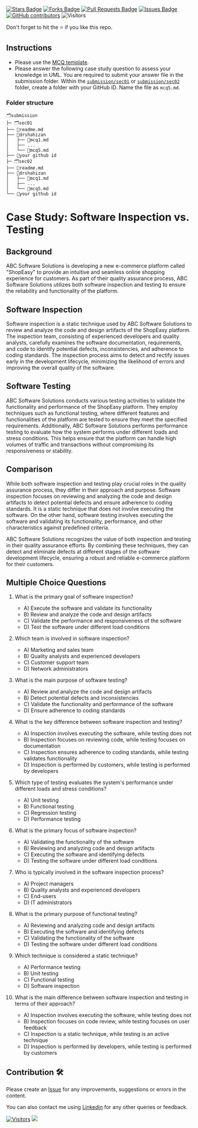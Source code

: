 <a href="https://github.com/drshahizan/software-engineering/stargazers"><img src="https://img.shields.io/github/stars/drshahizan/software-engineering" alt="Stars Badge"/></a>
<a href="https://github.com/drshahizan/software-engineering/network/members"><img src="https://img.shields.io/github/forks/drshahizan/software-engineering" alt="Forks Badge"/></a>
<a href="https://github.com/drshahizan/software-engineering/pulls"><img src="https://img.shields.io/github/issues-pr/drshahizan/software-engineering" alt="Pull Requests Badge"/></a>
<a href="https://github.com/drshahizan/software-engineering"><img src="https://img.shields.io/github/issues/drshahizan/software-engineering" alt="Issues Badge"/></a>
<a href="https://github.com/drshahizan/software-engineering/graphs/contributors"><img alt="GitHub contributors" src="https://img.shields.io/github/contributors/drshahizan/software-engineering?color=2b9348"></a>
![Visitors](https://api.visitorbadge.io/api/visitors?path=https%3A%2F%2Fgithub.com%2Fdrshahizan%2Fsoftware-engineering&labelColor=%23d9e3f0&countColor=%23697689&style=flat)

Don't forget to hit the :star: if you like this repo.

## Instructions
- Please use the [MCQ template](temp_mcq.md).
- Please answer the following case study question to assess your knowledge in UML. You are required to submit your answer file in the submission folder. Within the [`submission/sec01`](../uml/submission/sec01) or [`submission/sec02`](../uml/submission//sec02) folder, create a folder with your GitHub ID. Name the file as `mcq5.md`.

### Folder structure

```
🗂️submission
├─ 🗂️sec01
├── 📄readme.md
├── 📁drshahizan
│   ├── 📄mcq1.md
│   ├── ...
│   └── 📄mcq5.md
├── 📁your github id
├─ 🗂️sec02
├── 📄readme.md
├── 📁drshahizan
│   ├── 📄mcq1.md
│   ├── ...
│   └── 📄mcq5.md
└── 📁your github id
```

# Case Study: Software Inspection vs. Testing

## Background
ABC Software Solutions is developing a new e-commerce platform called "ShopEasy" to provide an intuitive and seamless online shopping experience for customers. As part of their quality assurance process, ABC Software Solutions utilizes both software inspection and testing to ensure the reliability and functionality of the platform.

## Software Inspection
Software inspection is a static technique used by ABC Software Solutions to review and analyze the code and design artifacts of the ShopEasy platform. The inspection team, consisting of experienced developers and quality analysts, carefully examines the software documentation, requirements, and code to identify potential defects, inconsistencies, and adherence to coding standards. The inspection process aims to detect and rectify issues early in the development lifecycle, minimizing the likelihood of errors and improving the overall quality of the software.

## Software Testing
ABC Software Solutions conducts various testing activities to validate the functionality and performance of the ShopEasy platform. They employ techniques such as functional testing, where different features and functionalities of the platform are tested to ensure they meet the specified requirements. Additionally, ABC Software Solutions performs performance testing to evaluate how the system performs under different loads and stress conditions. This helps ensure that the platform can handle high volumes of traffic and transactions without compromising its responsiveness or stability.

## Comparison
While both software inspection and testing play crucial roles in the quality assurance process, they differ in their approach and purpose. Software inspection focuses on reviewing and analyzing the code and design artifacts to detect potential defects and ensure adherence to coding standards. It is a static technique that does not involve executing the software. On the other hand, software testing involves executing the software and validating its functionality, performance, and other characteristics against predefined criteria.

ABC Software Solutions recognizes the value of both inspection and testing in their quality assurance efforts. By combining these techniques, they can detect and eliminate defects at different stages of the software development lifecycle, ensuring a robust and reliable e-commerce platform for their customers.

## Multiple Choice Questions

1. What is the primary goal of software inspection?
   - A) Execute the software and validate its functionality
   - B) Review and analyze the code and design artifacts
   - C) Validate the performance and responsiveness of the software
   - D) Test the software under different load conditions

2. Which team is involved in software inspection?
   - A) Marketing and sales team
   - B) Quality analysts and experienced developers
   - C) Customer support team
   - D) Network administrators

3. What is the main purpose of software testing?
   - A) Review and analyze the code and design artifacts
   - B) Detect potential defects and inconsistencies
   - C) Validate the functionality and performance of the software
   - D) Ensure adherence to coding standards

4. What is the key difference between software inspection and testing?
   - A) Inspection involves executing the software, while testing does not
   - B) Inspection focuses on reviewing code, while testing focuses on documentation
   - C) Inspection ensures adherence to coding standards, while testing validates functionality
   - D) Inspection is performed by customers, while testing is performed by developers

5. Which type of testing evaluates the system's performance under different loads and stress conditions?
   - A) Unit testing
   - B) Functional testing
   - C) Regression testing
   - D) Performance testing

6. What is the primary focus of software inspection?
   - A) Validating the functionality of the software
   - B) Reviewing and analyzing code and design artifacts
   - C) Executing the software and identifying defects
   - D) Testing the software under different load conditions

7. Who is typically involved in the software inspection process?
   - A) Project managers
   - B) Quality analysts and experienced developers
   - C) End-users
   - D) IT administrators

8. What is the primary purpose of functional testing?
   - A) Reviewing and analyzing code and design artifacts
   - B) Executing the software and identifying defects
   - C) Validating the functionality of the software
   - D) Testing the software under different load conditions

9. Which technique is considered a static technique?
   - A) Performance testing
   - B) Unit testing
   - C) Functional testing
   - D) Software inspection

10. What is the main difference between software inspection and testing in terms of their approach?
    - A) Inspection involves executing the software, while testing does not
    - B) Inspection focuses on code review, while testing focuses on user feedback
    - C) Inspection is a static technique, while testing is an active technique
    - D) Inspection is performed by developers, while testing is performed by customers

## Contribution 🛠️
Please create an [Issue](https://github.com/drshahizan/software-engineering/issues) for any improvements, suggestions or errors in the content.

You can also contact me using [Linkedin](https://www.linkedin.com/in/drshahizan/) for any other queries or feedback.

[![Visitors](https://api.visitorbadge.io/api/visitors?path=https%3A%2F%2Fgithub.com%2Fdrshahizan&labelColor=%23697689&countColor=%23555555&style=plastic)](https://visitorbadge.io/status?path=https%3A%2F%2Fgithub.com%2Fdrshahizan)
![](https://hit.yhype.me/github/profile?user_id=81284918)
